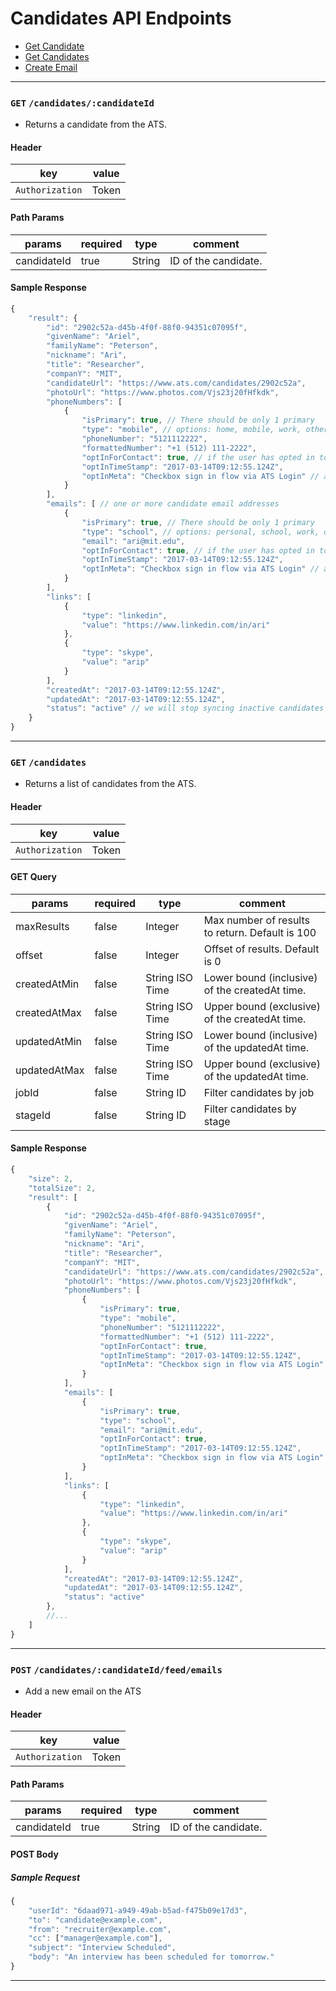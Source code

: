 # Candidates API Endpoints

* [Get Candidate](#get-candidatescandidateid)
* [Get Candidates](#get-candidates)
* [Create Email](#post-candidatescandidateIdfeedemails)


---

### `GET` `/candidates/:candidateId`
* Returns a candidate from the ATS.

####  Header
key|value
---|---
`Authorization`| Token

#### Path Params
params | required | type | comment
---|---|---|---
candidateId | true | String | ID of the candidate.


#### Sample Response
```javascript
{
    "result": {
        "id": "2902c52a-d45b-4f0f-88f0-94351c07095f",
        "givenName": "Ariel",
        "familyName": "Peterson",
        "nickname": "Ari",
        "title": "Researcher",
        "companY": "MIT",
        "candidateUrl": "https://www.ats.com/candidates/2902c52a",
        "photoUrl": "https://www.photos.com/Vjs23j20fHfkdk",
        "phoneNumbers": [
            {
                "isPrimary": true, // There should be only 1 primary
                "type": "mobile", // options: home, mobile, work, other
                "phoneNumber": "5121112222",
                "formattedNumber": "+1 (512) 111-2222",
                "optInForContact": true, // if the user has opted in to receive contact information on this phone
                "optInTimeStamp": "2017-03-14T09:12:55.124Z",
                "optInMeta": "Checkbox sign in flow via ATS Login" // an optional string field to pass in any additional opt in data
            }
        ],
        "emails": [ // one or more candidate email addresses
            {
                "isPrimary": true, // There should be only 1 primary
                "type": "school", // options: personal, school, work, other
                "email": "ari@mit.edu",
                "optInForContact": true, // if the user has opted in to receive contact information on this phone
                "optInTimeStamp": "2017-03-14T09:12:55.124Z",
                "optInMeta": "Checkbox sign in flow via ATS Login" // an optional string field to pass in any additional opt in data
            }
        ],
        "links": [
            {
                "type": "linkedin",
                "value": "https://www.linkedin.com/in/ari"
            },
            {
                "type": "skype",
                "value": "arip"
            }
        ],
        "createdAt": "2017-03-14T09:12:55.124Z",
        "updatedAt": "2017-03-14T09:12:55.124Z",
        "status": "active" // we will stop syncing inactive candidates
    }
}

```


---


### `GET` `/candidates`
* Returns a list of candidates from the ATS.

####  Header
key|value
---|---
`Authorization`| Token

#### GET Query
params | required | type | comment
---|---|---|---
maxResults | false | Integer | Max number of results to return. Default is 100
offset | false | Integer | Offset of results. Default is 0
createdAtMin | false | String ISO Time | Lower bound (inclusive) of the createdAt time.
createdAtMax | false | String ISO Time | Upper bound (exclusive) of the createdAt time.
updatedAtMin | false | String ISO Time | Lower bound (inclusive) of the updatedAt time.
updatedAtMax | false | String ISO Time | Upper bound (exclusive) of the updatedAt time.
jobId | false | String ID | Filter candidates by job
stageId | false | String ID | Filter candidates by stage

#### Sample Response
```javascript
{
    "size": 2,
    "totalSize": 2,
    "result": [
        {
            "id": "2902c52a-d45b-4f0f-88f0-94351c07095f",
            "givenName": "Ariel",
            "familyName": "Peterson",
            "nickname": "Ari",
            "title": "Researcher",
            "companY": "MIT",
            "candidateUrl": "https://www.ats.com/candidates/2902c52a",
            "photoUrl": "https://www.photos.com/Vjs23j20fHfkdk",
            "phoneNumbers": [
                {
                    "isPrimary": true,
                    "type": "mobile",
                    "phoneNumber": "5121112222",
                    "formattedNumber": "+1 (512) 111-2222",
                    "optInForContact": true,
                    "optInTimeStamp": "2017-03-14T09:12:55.124Z",
                    "optInMeta": "Checkbox sign in flow via ATS Login"
                }
            ],
            "emails": [
                {
                    "isPrimary": true,
                    "type": "school",
                    "email": "ari@mit.edu",
                    "optInForContact": true,
                    "optInTimeStamp": "2017-03-14T09:12:55.124Z",
                    "optInMeta": "Checkbox sign in flow via ATS Login"
                }
            ],
            "links": [
                {
                    "type": "linkedin",
                    "value": "https://www.linkedin.com/in/ari"
                },
                {
                    "type": "skype",
                    "value": "arip"
                }
            ],
            "createdAt": "2017-03-14T09:12:55.124Z",
            "updatedAt": "2017-03-14T09:12:55.124Z",
            "status": "active"
        },
        //...
    ]
}
```



---



### `POST` `/candidates/:candidateId/feed/emails`
* Add a new email on the ATS

####  Header
key|value
---|---
`Authorization`| Token

#### Path Params
params | required | type | comment
---|---|---|---
candidateId | true | String | ID of the candidate.

#### POST Body
##### Sample Request
```javascript
{
    "userId": "6daad971-a949-49ab-b5ad-f475b09e17d3",
    "to": "candidate@example.com",
    "from": "recruiter@example.com",
    "cc": ["manager@example.com"],
    "subject": "Interview Scheduled",
    "body": "An interview has been scheduled for tomorrow."
}
```


---
